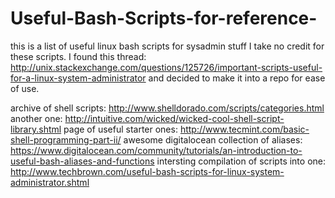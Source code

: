 # Useful-Bash-Scripts-for-reference-
this is a list of useful linux bash scripts for sysadmin stuff
I take no credit for these scripts. I found this thread: 
http://unix.stackexchange.com/questions/125726/important-scripts-useful-for-a-linux-system-administrator
and decided to make it into a repo for ease of use. 


archive of shell scripts: http://www.shelldorado.com/scripts/categories.html
another one: http://intuitive.com/wicked/wicked-cool-shell-script-library.shtml
page of useful starter ones: http://www.tecmint.com/basic-shell-programming-part-ii/
awesome digitalocean collection of aliases: https://www.digitalocean.com/community/tutorials/an-introduction-to-useful-bash-aliases-and-functions
intersting compilation of scripts into one: http://www.techbrown.com/useful-bash-scripts-for-linux-system-administrator.shtml
